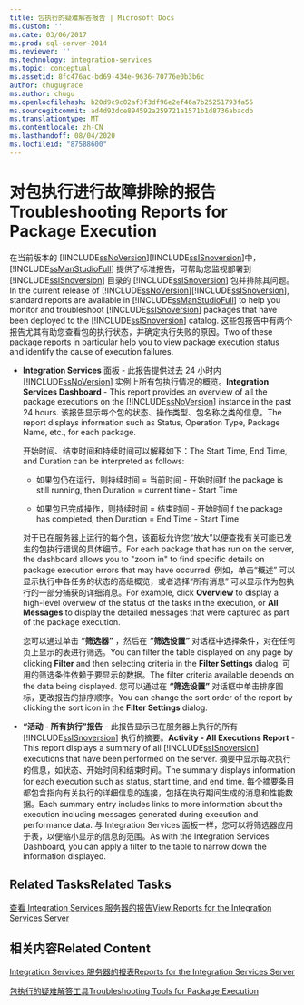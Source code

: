 ```yaml
---
title: 包执行的疑难解答报告 | Microsoft Docs
ms.custom: ''
ms.date: 03/06/2017
ms.prod: sql-server-2014
ms.reviewer: ''
ms.technology: integration-services
ms.topic: conceptual
ms.assetid: 8fc476ac-bd69-434e-9636-70776e0b3b6c
author: chugugrace
ms.author: chugu
ms.openlocfilehash: b20d9c9c02af3f3df96e2ef46a7b25251793fa55
ms.sourcegitcommit: ad4d92dce894592a259721a1571b1d8736abacdb
ms.translationtype: MT
ms.contentlocale: zh-CN
ms.lasthandoff: 08/04/2020
ms.locfileid: "87588600"
---
```

# <a name="troubleshooting-reports-for-package-execution"></a><span data-ttu-id="db3d1-102">对包执行进行故障排除的报告</span><span class="sxs-lookup"><span data-stu-id="db3d1-102">Troubleshooting Reports for Package Execution</span></span>
  <span data-ttu-id="db3d1-103">在当前版本的 [!INCLUDE[ssNoVersion](../../includes/ssnoversion-md.md)][!INCLUDE[ssISnoversion](../../includes/ssisnoversion-md.md)]中， [!INCLUDE[ssManStudioFull](../../includes/ssmanstudiofull-md.md)] 提供了标准报告，可帮助您监视部署到 [!INCLUDE[ssISnoversion](../../includes/ssisnoversion-md.md)] 目录的 [!INCLUDE[ssISnoversion](../../includes/ssisnoversion-md.md)] 包并排除其问题。</span><span class="sxs-lookup"><span data-stu-id="db3d1-103">In the current release of [!INCLUDE[ssNoVersion](../../includes/ssnoversion-md.md)][!INCLUDE[ssISnoversion](../../includes/ssisnoversion-md.md)], standard reports are available in [!INCLUDE[ssManStudioFull](../../includes/ssmanstudiofull-md.md)] to help you monitor and troubleshoot [!INCLUDE[ssISnoversion](../../includes/ssisnoversion-md.md)] packages that have been deployed to the [!INCLUDE[ssISnoversion](../../includes/ssisnoversion-md.md)] catalog.</span></span> <span data-ttu-id="db3d1-104">这些包报告中有两个报告尤其有助您查看包的执行状态，并确定执行失败的原因。</span><span class="sxs-lookup"><span data-stu-id="db3d1-104">Two of these package reports in particular help you to view package execution status and identify the cause of execution failures.</span></span>  
  
-   <span data-ttu-id="db3d1-105">**Integration Services** 面板 - 此报告提供过去 24 小时内 [!INCLUDE[ssNoVersion](../../includes/ssnoversion-md.md)] 实例上所有包执行情况的概览。</span><span class="sxs-lookup"><span data-stu-id="db3d1-105">**Integration Services Dashboard** - This report provides an overview of all the package executions on the [!INCLUDE[ssNoVersion](../../includes/ssnoversion-md.md)] instance in the past 24 hours.</span></span> <span data-ttu-id="db3d1-106">该报告显示每个包的状态、操作类型、包名称之类的信息。</span><span class="sxs-lookup"><span data-stu-id="db3d1-106">The report displays information such as Status, Operation Type, Package Name, etc., for each package.</span></span>  
  
     <span data-ttu-id="db3d1-107">开始时间、结束时间和持续时间可以解释如下：</span><span class="sxs-lookup"><span data-stu-id="db3d1-107">The Start Time, End Time, and Duration can be interpreted as follows:</span></span>  
  
    -   <span data-ttu-id="db3d1-108">如果包仍在运行，则持续时间 = 当前时间 - 开始时间</span><span class="sxs-lookup"><span data-stu-id="db3d1-108">If the package is still running, then Duration = current time - Start Time</span></span>  
  
    -   <span data-ttu-id="db3d1-109">如果包已完成操作，则持续时间 = 结束时间 - 开始时间</span><span class="sxs-lookup"><span data-stu-id="db3d1-109">If the package has completed, then Duration = End Time - Start Time</span></span>  
  
     <span data-ttu-id="db3d1-110">对于已在服务器上运行的每个包，该面板允许您“放大”以便查找有关可能已发生的包执行错误的具体细节。</span><span class="sxs-lookup"><span data-stu-id="db3d1-110">For each package that has run on the server, the dashboard allows you to "zoom in" to find specific details on package execution errors that may have occurred.</span></span> <span data-ttu-id="db3d1-111">例如，单击“概述”  可以显示执行中各任务的状态的高级概览，或者选择“所有消息”  可以显示作为包执行的一部分捕获的详细消息。</span><span class="sxs-lookup"><span data-stu-id="db3d1-111">For example, click **Overview** to display a high-level overview of the status of the tasks in the execution, or **All Messages** to display the detailed messages that were captured as part of the package execution.</span></span>  
  
     <span data-ttu-id="db3d1-112">您可以通过单击 **“筛选器”** ，然后在 **“筛选设置”** 对话框中选择条件，对在任何页上显示的表进行筛选。</span><span class="sxs-lookup"><span data-stu-id="db3d1-112">You can filter the table displayed on any page by clicking **Filter** and then selecting criteria in the **Filter Settings** dialog.</span></span> <span data-ttu-id="db3d1-113">可用的筛选条件依赖于要显示的数据。</span><span class="sxs-lookup"><span data-stu-id="db3d1-113">The filter criteria available depends on the data being displayed.</span></span> <span data-ttu-id="db3d1-114">您可以通过在 **“筛选设置”** 对话框中单击排序图标，更改报告的排序顺序。</span><span class="sxs-lookup"><span data-stu-id="db3d1-114">You can change the sort order of the report by clicking the sort icon in the **Filter Settings** dialog.</span></span>  
  
-   <span data-ttu-id="db3d1-115">**“活动 - 所有执行”报告** - 此报告显示已在服务器上执行的所有 [!INCLUDE[ssISnoversion](../../includes/ssisnoversion-md.md)] 执行的摘要。</span><span class="sxs-lookup"><span data-stu-id="db3d1-115">**Activity - All Executions Report** - This report displays a summary of all [!INCLUDE[ssISnoversion](../../includes/ssisnoversion-md.md)] executions that have been performed on the server.</span></span> <span data-ttu-id="db3d1-116">摘要中显示每次执行的信息，如状态、开始时间和结束时间。</span><span class="sxs-lookup"><span data-stu-id="db3d1-116">The summary displays information for each execution such as status, start time, and end time.</span></span> <span data-ttu-id="db3d1-117">每个摘要条目都包含指向有关执行的详细信息的连接，包括在执行期间生成的消息和性能数据。</span><span class="sxs-lookup"><span data-stu-id="db3d1-117">Each summary entry includes links to more information about the execution including messages generated during execution and performance data.</span></span> <span data-ttu-id="db3d1-118">与 Integration Services 面板一样，您可以将筛选器应用于表，以便缩小显示的信息的范围。</span><span class="sxs-lookup"><span data-stu-id="db3d1-118">As with the Integration Services Dashboard, you can apply a filter to the table to narrow down the information displayed.</span></span>  
  
## <a name="related-tasks"></a><span data-ttu-id="db3d1-119">Related Tasks</span><span class="sxs-lookup"><span data-stu-id="db3d1-119">Related Tasks</span></span>  
 [<span data-ttu-id="db3d1-120">查看 Integration Services 服务器的报告</span><span class="sxs-lookup"><span data-stu-id="db3d1-120">View Reports for the Integration Services Server</span></span>](../view-reports-for-the-integration-services-server.md)  
  
## <a name="related-content"></a><span data-ttu-id="db3d1-121">相关内容</span><span class="sxs-lookup"><span data-stu-id="db3d1-121">Related Content</span></span>  
 [<span data-ttu-id="db3d1-122">Integration Services 服务器的报表</span><span class="sxs-lookup"><span data-stu-id="db3d1-122">Reports for the Integration Services Server</span></span>](../reports-for-the-integration-services-server.md)  
  
 [<span data-ttu-id="db3d1-123">包执行的疑难解答工具</span><span class="sxs-lookup"><span data-stu-id="db3d1-123">Troubleshooting Tools for Package Execution</span></span>](troubleshooting-tools-for-package-execution.md)  
  
  
